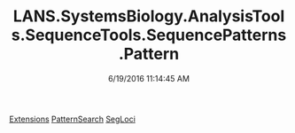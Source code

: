 ﻿---
title: LANS.SystemsBiology.AnalysisTools.SequenceTools.SequencePatterns.Pattern
date: 6/19/2016 11:14:45 AM
---

[Extensions](T-LANS.SystemsBiology.AnalysisTools.SequenceTools.SequencePatterns.Pattern.Extensions.html)
[PatternSearch](T-LANS.SystemsBiology.AnalysisTools.SequenceTools.SequencePatterns.Pattern.PatternSearch.html)
[SegLoci](T-LANS.SystemsBiology.AnalysisTools.SequenceTools.SequencePatterns.Pattern.SegLoci.html)
